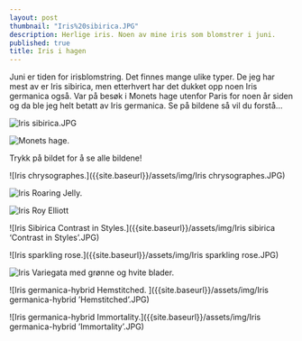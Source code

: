 ```yaml
---
layout: post
thumbnail: "Iris%20sibirica.JPG"
description: Herlige iris. Noen av mine iris som blomstrer i juni.
published: true
title: Iris i hagen
---
```






Juni er tiden for irisblomstring. Det finnes mange ulike typer. De jeg har mest av er   Iris sibirica, men etterhvert har det dukket opp noen Iris germanica også. Var på besøk i Monets hage utenfor Paris for noen år siden og da ble jeg helt betatt av Iris germanica. Se på bildene så vil du forstå...

![Iris sibirica.JPG]({{site.baseurl}}/assets/img/Iris%20sibirica.JPG)

![Monets hage.]({{site.baseurl}}/assets/img/Iris%20i%20Monets%20hage.JPG)

Trykk på bildet for å se alle bildene!

<!--more--> 

![Iris chrysographes.]({{site.baseurl}}/assets/img/Iris chrysographes.JPG)

![Iris Roaring Jelly.]({{site.baseurl}}/assets/img/Iris%20'Roaring%20Jelly'.JPG)

![Iris Roy Elliott]({{site.baseurl}}/assets/img/Iris%20'Roy%20Elliott'.JPG)

![Iris Sibirica Contrast in Styles.]({{site.baseurl}}/assets/img/Iris sibirica ‘Contrast in Styles’.JPG)

![Iris sparkling rose.]({{site.baseurl}}/assets/img/Iris sparkling rose.JPG)

![Iris Variegata med grønne og hvite blader.]({{site.baseurl}}/assets/img/Iris%20laevigata%20'Variegata'.JPG)

![Iris germanica-hybrid Hemstitched. ]({{site.baseurl}}/assets/img/Iris germanica-hybrid ’Hemstitched’.JPG)

![Iris germanica-hybrid Immortality.]({{site.baseurl}}/assets/img/Iris germanica-hybrid ’Immortality’.JPG)
